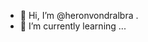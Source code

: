 - 👋 Hi, I’m @heronvondralbra
.
- 🌱 I’m currently learning ...


<!---
heronvondralbra/heronvondralbra is a ✨ special ✨ repository because its `README.md` (this file) appears on your GitHub profile.
You can click the Preview link to take a look at your changes.
--->
